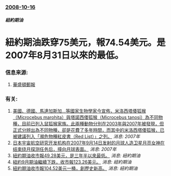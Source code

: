 ### [2008-10-16](/news/2008/10/16/index.md)

##### 紐約期油
# 紐約期油跌穿75美元，報74.54美元。是2007年8月31日以來的最低。




### 信息来源:

1. [華盛頓郵報](http://www.washingtonpost.com/wp-dyn/content/article/2008/10/15/AR2008101503680.html?hpid=topnews)

### 有关:

1. [美國、德國、馬達加斯加...等國家生物學家今宣佈，米洛西塔倭狐猴（Microcebus marohita）與塔諾西倭狐猴（Microcebus tanosi）為不同物種，目前已列入鼠狐猴家族。此兩種動物分別在2003年與2007年被發現，但正式分辨出為不同物種，卻是花費了多年時間，而其中的米洛西塔倭狐猴，已被建議列入「瀕危物種紅皮書（Red List）」之列。](/news/2013/03/26/美國-德國-馬達加斯加等國家生物學家今宣佈-米洛西塔倭狐猴-Microcebus-marohita-與塔諾西倭狐猴.md) _消息: 2007年_
2. [ 日本宇宙航空研究开发机构在2007年9月14日发射的月球人造卫星月亮女神在结束绕月探测任务后，撞向月球表面。](/news/2009/06/11/日本宇宙航空研究开发机构在2007年9月14日发射的月球人造卫星月亮女神在结束绕月探测任务后-撞向月球表面.md) _消息: 2007年_
3. [紐約期油收市報49.28美元，是三年半以來最低。](/news/2008/12/1/紐約期油收市報4928美元-是三年半以來最低.md) _消息: 紐約期油_
4. [紐約9月期油繼續下跌，收市報123.26美元。](/news/2008/07/25/紐約9月期油繼續下跌-收市報12326美元.md) _消息: 紐約期油_
5. [紐約期油收市報104.52美元一桶，創歷史新高。](/news/2008/03/6/紐約期油收市報10452美元一桶-創歷史新高.md) _消息: 紐約期油_
